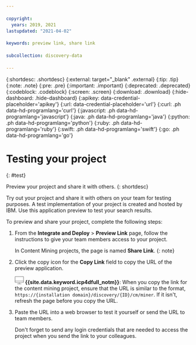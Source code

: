 ```yaml
---

copyright:
  years: 2019, 2021
lastupdated: "2021-04-02"

keywords: preview link, share link

subcollection: discovery-data

---
```


{:shortdesc: .shortdesc}
{:external: target="_blank" .external}
{:tip: .tip}
{:note: .note}
{:pre: .pre}
{:important: .important}
{:deprecated: .deprecated}
{:codeblock: .codeblock}
{:screen: .screen}
{:download: .download}
{:hide-dashboard: .hide-dashboard}
{:apikey: data-credential-placeholder='apikey'} 
{:url: data-credential-placeholder='url'}
{:curl: .ph data-hd-programlang='curl'}
{:javascript: .ph data-hd-programlang='javascript'}
{:java: .ph data-hd-programlang='java'}
{:python: .ph data-hd-programlang='python'}
{:ruby: .ph data-hd-programlang='ruby'}
{:swift: .ph data-hd-programlang='swift'}
{:go: .ph data-hd-programlang='go'}

# Testing your project
{: #test}

Preview your project and share it with others.
{: shortdesc}

Try out your project and share it with others on your team for testing purposes. A test implementation of your project is created and hosted by IBM. Use this application preview to test your search results. 

To preview and share your project, complete the following steps:

1.  From the **Integrate and Deploy** > **Preview Link** page, follow the instructions to give your team members access to your project.

    In Content Mining projects, the page is named **Share Link**.
    {: note}
1.  Click the copy icon for the **Copy Link** field to copy the URL of the preview application.

    ![Cloud Pak for Data only](images/desktop.png) **{{site.data.keyword.icp4dfull_notm}}**: When you copy the link for the content mining project, ensure that the URL is similar to the format, `https://{installation domain}/discovery/{ID}/cm/miner`. If it isn't, refresh the page before you copy the URL.
1.  Paste the URL into a web browser to test it yourself or send the URL to team members.

    Don't forget to send any login credentials that are needed to access the project when you send the link to your colleagues.
 